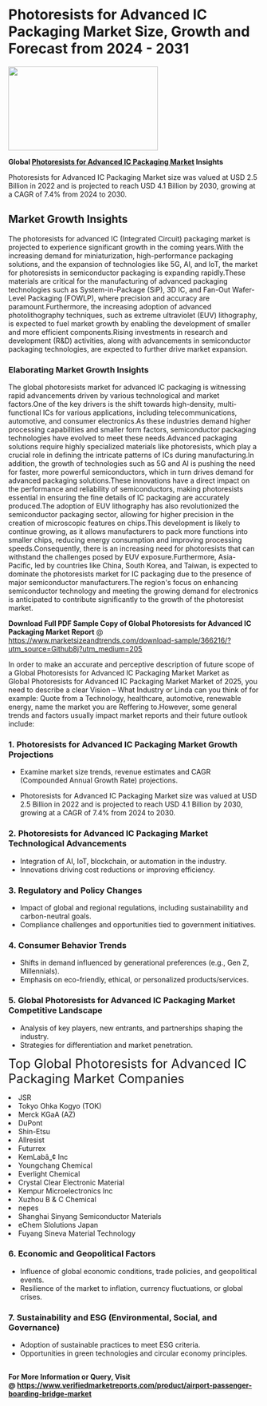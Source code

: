 <H1>Photoresists for Advanced IC Packaging Market Size, Growth and Forecast from 2024 - 2031</H1><img class="aligncenter size-medium wp-image-584254" src="https://thirdeyenews.in/wp-content/uploads/2024/09/Global-Market-Research-300x168.jpeg" alt="" width="300" height="168" /><p><strong>Global&nbsp;<a href="https://www.marketsizeandtrends.com/download-sample/366216/?utm_source=Github8j?utm_medium=205">Photoresists for Advanced IC Packaging Market</a> Insights</strong></p><p>Photoresists for Advanced IC Packaging Market size was valued at USD 2.5 Billion in 2022 and is projected to reach USD 4.1 Billion by 2030, growing at a CAGR of 7.4% from 2024 to 2030.</p><p><h2>Market Growth Insights</h2> The photoresists for advanced IC (Integrated Circuit) packaging market is projected to experience significant growth in the coming years.With the increasing demand for miniaturization, high-performance packaging solutions, and the expansion of technologies like 5G, AI, and IoT, the market for photoresists in semiconductor packaging is expanding rapidly.These materials are critical for the manufacturing of advanced packaging technologies such as System-in-Package (SiP), 3D IC, and Fan-Out Wafer-Level Packaging (FOWLP), where precision and accuracy are paramount.Furthermore, the increasing adoption of advanced photolithography techniques, such as extreme ultraviolet (EUV) lithography, is expected to fuel market growth by enabling the development of smaller and more efficient components.Rising investments in research and development (R&D) activities, along with advancements in semiconductor packaging technologies, are expected to further drive market expansion. <h3>Elaborating Market Growth Insights</h3> The global photoresists market for advanced IC packaging is witnessing rapid advancements driven by various technological and market factors.One of the key drivers is the shift towards high-density, multi-functional ICs for various applications, including telecommunications, automotive, and consumer electronics.As these industries demand higher processing capabilities and smaller form factors, semiconductor packaging technologies have evolved to meet these needs.Advanced packaging solutions require highly specialized materials like photoresists, which play a crucial role in defining the intricate patterns of ICs during manufacturing.In addition, the growth of technologies such as 5G and AI is pushing the need for faster, more powerful semiconductors, which in turn drives demand for advanced packaging solutions.These innovations have a direct impact on the performance and reliability of semiconductors, making photoresists essential in ensuring the fine details of IC packaging are accurately produced.The adoption of EUV lithography has also revolutionized the semiconductor packaging sector, allowing for higher precision in the creation of microscopic features on chips.This development is likely to continue growing, as it allows manufacturers to pack more functions into smaller chips, reducing energy consumption and improving processing speeds.Consequently, there is an increasing need for photoresists that can withstand the challenges posed by EUV exposure.Furthermore, Asia-Pacific, led by countries like China, South Korea, and Taiwan, is expected to dominate the photoresists market for IC packaging due to the presence of major semiconductor manufacturers.The region's focus on enhancing semiconductor technology and meeting the growing demand for electronics is anticipated to contribute significantly to the growth of the photoresist market.</p><p><span class=""><strong>Download Full PDF Sample Copy of Global Photoresists for Advanced IC Packaging Market Report</strong> @ <a href="https://www.marketsizeandtrends.com/download-sample/366216/?utm_source=Github8j?utm_medium=205" target="_blank">https://www.marketsizeandtrends.com/download-sample/366216/?utm_source=Github8j?utm_medium=205</a></span></p><p>In order to make an accurate and perceptive description of future scope of a Global&nbsp;Photoresists for Advanced IC Packaging Market Market as Global&nbsp;Photoresists for Advanced IC Packaging Market Market of 2025, you need to describe a clear Vision &ndash; What Industry or Linda can you think of for example: Quote from a Technology, healthcare, automotive, renewable energy, name the market you are Reffering to.However, some general trends and factors usually impact market reports and their future outlook include:</p><h3>1.&nbsp;<strong>Photoresists for Advanced IC Packaging Market Growth Projections</strong></h3><ul><li>Examine market size trends, revenue estimates and CAGR (Compounded Annual Growth Rate) projections.</li><li><p>Photoresists for Advanced IC Packaging Market size was valued at USD 2.5 Billion in 2022 and is projected to reach USD 4.1 Billion by 2030, growing at a CAGR of 7.4% from 2024 to 2030.</p></li></ul><h3>2.&nbsp;<strong>Photoresists for Advanced IC Packaging Market Technological Advancements</strong></h3><ul><li>Integration of AI, IoT, blockchain, or automation in the industry.</li><li>Innovations driving cost reductions or improving efficiency.</li></ul><h3>3.&nbsp;<strong>Regulatory and Policy Changes</strong></h3><ul><li>Impact of global and regional regulations, including sustainability and carbon-neutral goals.</li><li>Compliance challenges and opportunities tied to government initiatives.</li></ul><h3>4.&nbsp;<strong>Consumer Behavior Trends</strong></h3><ul><li>Shifts in demand influenced by generational preferences (e.g., Gen Z, Millennials).</li><li>Emphasis on eco-friendly, ethical, or personalized products/services.</li></ul><h3>5.&nbsp;<strong>Global Photoresists for Advanced IC Packaging Market Competitive Landscape</strong></h3><ul><li>Analysis of key players, new entrants, and partnerships shaping the industry.</li><li>Strategies for differentiation and market penetration.</li></ul><p data-pm-slice="1 1 []"><span style="color: inherit; font-family: inherit; font-size: 25px;">Top Global Photoresists for Advanced IC Packaging Market Companies</span></p><div class="" data-test-id=""><p><li>JSR</li><li> Tokyo Ohka Kogyo (TOK)</li><li> Merck KGaA (AZ)</li><li> DuPont</li><li> Shin-Etsu</li><li> Allresist</li><li> Futurrex</li><li> KemLabâ„¢ Inc</li><li> Youngchang Chemical</li><li> Everlight Chemical</li><li> Crystal Clear Electronic Material</li><li> Kempur Microelectronics Inc</li><li> Xuzhou B & C Chemical</li><li> nepes</li><li> Shanghai Sinyang Semiconductor Materials</li><li> eChem Slolutions Japan</li><li> Fuyang Sineva Material Technology</li></p></div><h3>6.&nbsp;<strong>Economic and Geopolitical Factors</strong></h3><ul><li>Influence of global economic conditions, trade policies, and geopolitical events.</li><li>Resilience of the market to inflation, currency fluctuations, or global crises.</li></ul><h3>7.&nbsp;<strong>Sustainability and ESG (Environmental, Social, and Governance)</strong></h3><ul><li>Adoption of sustainable practices to meet ESG criteria.</li><li>Opportunities in green technologies and circular economy principles.</li></ul><h2><strong style="font-size: 14px;">For More Information or Query, Visit @&nbsp;</strong><a style="background-color: #ffffff; font-size: 14px;" href="https://www.marketsizeandtrends.com/report/photoresists-for-advanced-ic-packaging-market/" target="_blank">https://www.verifiedmarketreports.com/product/airport-passenger-boarding-bridge-market</a></h2>